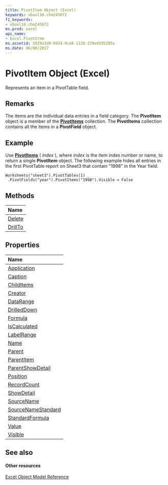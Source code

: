 ```yaml
---
title: PivotItem Object (Excel)
keywords: vbaxl10.chm245072
f1_keywords:
- vbaxl10.chm245072
ms.prod: excel
api_name:
- Excel.PivotItem
ms.assetid: 5829a1d9-0924-9ce8-1120-229e4595285a
ms.date: 06/08/2017
---
```



# PivotItem Object (Excel)

Represents an item in a PivotTable field.


## Remarks

 The items are the individual data entries in a field category. The **PivotItem** object is a member of the **[PivotItems](Excel.PivotItems.md)** collection. The **PivotItems** collection contains all the items in a **PivotField** object.


## Example

Use  **[PivotItems](Excel.PivotField.PivotItems.md)** ( _index_ ), where _index_ is the item index number or name, to return a single **PivotItem** object. The following example hides all entries in the first PivotTable report on Sheet3 that contain "1998" in the Year field.


```
Worksheets("sheet3").PivotTables(1) _ 
 .PivotFields("year").PivotItems("1998").Visible = False
```


## Methods



|**Name**|
|:-----|
|[Delete](Excel.PivotItem.Delete.md)|
|[DrillTo](Excel.PivotItem.DrillTo.md)|

## Properties



|**Name**|
|:-----|
|[Application](Excel.PivotItem.Application.md)|
|[Caption](Excel.PivotItem.Caption.md)|
|[ChildItems](Excel.PivotItem.ChildItems.md)|
|[Creator](Excel.PivotItem.Creator.md)|
|[DataRange](Excel.PivotItem.DataRange.md)|
|[DrilledDown](Excel.PivotItem.DrilledDown.md)|
|[Formula](Excel.PivotItem.Formula.md)|
|[IsCalculated](Excel.PivotItem.IsCalculated.md)|
|[LabelRange](Excel.PivotItem.LabelRange.md)|
|[Name](Excel.PivotItem.Name.md)|
|[Parent](Excel.PivotItem.Parent.md)|
|[ParentItem](Excel.PivotItem.ParentItem.md)|
|[ParentShowDetail](Excel.PivotItem.ParentShowDetail.md)|
|[Position](Excel.PivotItem.Position.md)|
|[RecordCount](Excel.PivotItem.RecordCount.md)|
|[ShowDetail](Excel.PivotItem.ShowDetail.md)|
|[SourceName](Excel.PivotItem.SourceName.md)|
|[SourceNameStandard](Excel.PivotItem.SourceNameStandard.md)|
|[StandardFormula](Excel.PivotItem.StandardFormula.md)|
|[Value](Excel.PivotItem.Value.md)|
|[Visible](Excel.PivotItem.Visible.md)|

## See also


#### Other resources


[Excel Object Model Reference](http://msdn.microsoft.com/library/11ea8598-8a20-92d5-f98b-0da04263bf2c%28Office.15%29.aspx)
